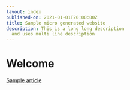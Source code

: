 ```yaml
---
layout: index
published-on: 2021-01-01T20:00:00Z
title: Sample micro generated website  
description: This is a long long description
  and uses multi line description
---
```

# Welcome

[Sample article](./article/article.html) 